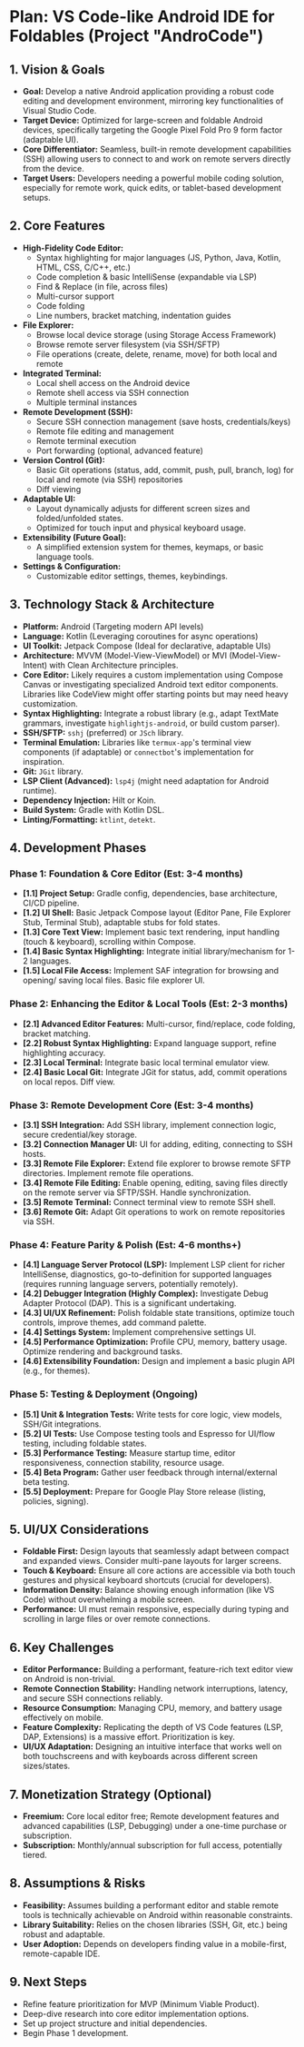 # Plan: VS Code-like Android IDE for Foldables (Project "AndroCode")

## 1. Vision & Goals

*   **Goal:** Develop a native Android application providing a robust code editing
    and development environment, mirroring key functionalities of Visual Studio Code.
*   **Target Device:** Optimized for large-screen and foldable Android devices,
    specifically targeting the Google Pixel Fold Pro 9 form factor (adaptable UI).
*   **Core Differentiator:** Seamless, built-in remote development capabilities
    (SSH) allowing users to connect to and work on remote servers directly from
    the device.
*   **Target Users:** Developers needing a powerful mobile coding solution,
    especially for remote work, quick edits, or tablet-based development setups.

## 2. Core Features

*   **High-Fidelity Code Editor:**
    *   Syntax highlighting for major languages (JS, Python, Java, Kotlin, HTML,
        CSS, C/C++, etc.)
    *   Code completion & basic IntelliSense (expandable via LSP)
    *   Find & Replace (in file, across files)
    *   Multi-cursor support
    *   Code folding
    *   Line numbers, bracket matching, indentation guides
*   **File Explorer:**
    *   Browse local device storage (using Storage Access Framework)
    *   Browse remote server filesystem (via SSH/SFTP)
    *   File operations (create, delete, rename, move) for both local and remote
*   **Integrated Terminal:**
    *   Local shell access on the Android device
    *   Remote shell access via SSH connection
    *   Multiple terminal instances
*   **Remote Development (SSH):**
    *   Secure SSH connection management (save hosts, credentials/keys)
    *   Remote file editing and management
    *   Remote terminal execution
    *   Port forwarding (optional, advanced feature)
*   **Version Control (Git):**
    *   Basic Git operations (status, add, commit, push, pull, branch, log) for
        local and remote (via SSH) repositories
    *   Diff viewing
*   **Adaptable UI:**
    *   Layout dynamically adjusts for different screen sizes and folded/unfolded
        states.
    *   Optimized for touch input and physical keyboard usage.
*   **Extensibility (Future Goal):**
    *   A simplified extension system for themes, keymaps, or basic language tools.
*   **Settings & Configuration:**
    *   Customizable editor settings, themes, keybindings.

## 3. Technology Stack & Architecture

*   **Platform:** Android (Targeting modern API levels)
*   **Language:** Kotlin (Leveraging coroutines for async operations)
*   **UI Toolkit:** Jetpack Compose (Ideal for declarative, adaptable UIs)
*   **Architecture:** MVVM (Model-View-ViewModel) or MVI (Model-View-Intent) with
    Clean Architecture principles.
*   **Core Editor:** Likely requires a custom implementation using Compose Canvas or
    investigating specialized Android text editor components. Libraries like
    CodeView might offer starting points but may need heavy customization.
*   **Syntax Highlighting:** Integrate a robust library (e.g., adapt TextMate
    grammars, investigate `highlightjs-android`, or build custom parser).
*   **SSH/SFTP:** `sshj` (preferred) or `JSch` library.
*   **Terminal Emulation:** Libraries like `termux-app`'s terminal view components
    (if adaptable) or `connectbot`'s implementation for inspiration.
*   **Git:** `JGit` library.
*   **LSP Client (Advanced):** `lsp4j` (might need adaptation for Android runtime).
*   **Dependency Injection:** Hilt or Koin.
*   **Build System:** Gradle with Kotlin DSL.
*   **Linting/Formatting:** `ktlint`, `detekt`.

## 4. Development Phases

### Phase 1: Foundation & Core Editor (Est: 3-4 months)

*   **[1.1] Project Setup:** Gradle config, dependencies, base architecture, CI/CD
    pipeline.
*   **[1.2] UI Shell:** Basic Jetpack Compose layout (Editor Pane, File Explorer
    Stub, Terminal Stub), adaptable stubs for fold states.
*   **[1.3] Core Text View:** Implement basic text rendering, input handling (touch
    & keyboard), scrolling within Compose.
*   **[1.4] Basic Syntax Highlighting:** Integrate initial library/mechanism for 1-2
    languages.
*   **[1.5] Local File Access:** Implement SAF integration for browsing and opening/
    saving local files. Basic file explorer UI.

### Phase 2: Enhancing the Editor & Local Tools (Est: 2-3 months)

*   **[2.1] Advanced Editor Features:** Multi-cursor, find/replace, code folding,
    bracket matching.
*   **[2.2] Robust Syntax Highlighting:** Expand language support, refine
    highlighting accuracy.
*   **[2.3] Local Terminal:** Integrate basic local terminal emulator view.
*   **[2.4] Basic Local Git:** Integrate JGit for status, add, commit operations on
    local repos. Diff view.

### Phase 3: Remote Development Core (Est: 3-4 months)

*   **[3.1] SSH Integration:** Add SSH library, implement connection logic, secure
    credential/key storage.
*   **[3.2] Connection Manager UI:** UI for adding, editing, connecting to SSH hosts.
*   **[3.3] Remote File Explorer:** Extend file explorer to browse remote SFTP
    directories. Implement remote file operations.
*   **[3.4] Remote File Editing:** Enable opening, editing, saving files directly on
    the remote server via SFTP/SSH. Handle synchronization.
*   **[3.5] Remote Terminal:** Connect terminal view to remote SSH shell.
*   **[3.6] Remote Git:** Adapt Git operations to work on remote repositories via
    SSH.

### Phase 4: Feature Parity & Polish (Est: 4-6 months+)

*   **[4.1] Language Server Protocol (LSP):** Implement LSP client for richer
    IntelliSense, diagnostics, go-to-definition for supported languages (requires
    running language servers, potentially remotely).
*   **[4.2] Debugger Integration (Highly Complex):** Investigate Debug Adapter
    Protocol (DAP). This is a significant undertaking.
*   **[4.3] UI/UX Refinement:** Polish foldable state transitions, optimize touch
    controls, improve themes, add command palette.
*   **[4.4] Settings System:** Implement comprehensive settings UI.
*   **[4.5] Performance Optimization:** Profile CPU, memory, battery usage. Optimize
    rendering and background tasks.
*   **[4.6] Extensibility Foundation:** Design and implement a basic plugin API
    (e.g., for themes).

### Phase 5: Testing & Deployment (Ongoing)

*   **[5.1] Unit & Integration Tests:** Write tests for core logic, view models,
    SSH/Git integrations.
*   **[5.2] UI Tests:** Use Compose testing tools and Espresso for UI/flow testing,
    including foldable states.
*   **[5.3] Performance Testing:** Measure startup time, editor responsiveness,
    connection stability, resource usage.
*   **[5.4] Beta Program:** Gather user feedback through internal/external beta
    testing.
*   **[5.5] Deployment:** Prepare for Google Play Store release (listing, policies,
    signing).

## 5. UI/UX Considerations

*   **Foldable First:** Design layouts that seamlessly adapt between compact and
    expanded views. Consider multi-pane layouts for larger screens.
*   **Touch & Keyboard:** Ensure all core actions are accessible via both touch
    gestures and physical keyboard shortcuts (crucial for developers).
*   **Information Density:** Balance showing enough information (like VS Code)
    without overwhelming a mobile screen.
*   **Performance:** UI must remain responsive, especially during typing and
    scrolling in large files or over remote connections.

## 6. Key Challenges

*   **Editor Performance:** Building a performant, feature-rich text editor view
    on Android is non-trivial.
*   **Remote Connection Stability:** Handling network interruptions, latency, and
    secure SSH connections reliably.
*   **Resource Consumption:** Managing CPU, memory, and battery usage effectively on
    mobile.
*   **Feature Complexity:** Replicating the depth of VS Code features (LSP, DAP,
    Extensions) is a massive effort. Prioritization is key.
*   **UI/UX Adaptation:** Designing an intuitive interface that works well on both
    touchscreens and with keyboards across different screen sizes/states.

## 7. Monetization Strategy (Optional)

*   **Freemium:** Core local editor free; Remote development features and advanced
    capabilities (LSP, Debugging) under a one-time purchase or subscription.
*   **Subscription:** Monthly/annual subscription for full access, potentially
    tiered.

## 8. Assumptions & Risks

*   **Feasibility:** Assumes building a performant editor and stable remote tools
    is technically achievable on Android within reasonable constraints.
*   **Library Suitability:** Relies on the chosen libraries (SSH, Git, etc.) being
    robust and adaptable.
*   **User Adoption:** Depends on developers finding value in a mobile-first,
    remote-capable IDE.

## 9. Next Steps

*   Refine feature prioritization for MVP (Minimum Viable Product).
*   Deep-dive research into core editor implementation options.
*   Set up project structure and initial dependencies.
*   Begin Phase 1 development.
